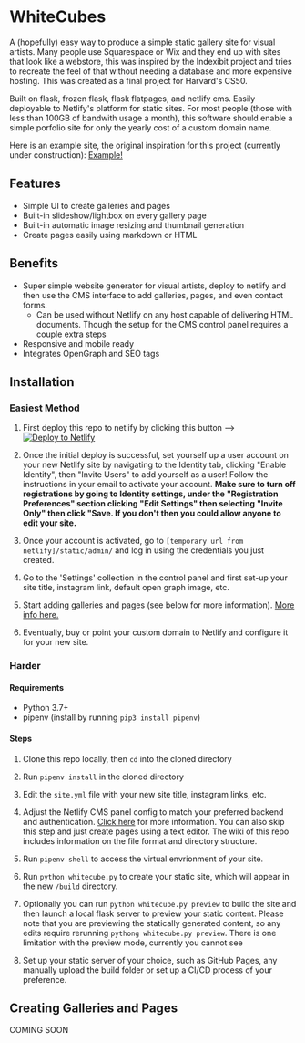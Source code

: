 # WhiteCubes

A (hopefully) easy way to produce a simple static gallery site for visual artists. Many people use Squarespace or Wix and they end up with sites that look like a webstore, this was inspired by the Indexibit project and tries to recreate the feel of that without needing a database and more expensive hosting. This was created as a final project for Harvard's CS50.

Built on flask, frozen flask, flask flatpages, and netlify cms. Easily deployable to Netlify's platform for static sites. For most people (those with less than 100GB of bandwith usage a month), this software should enable a simple porfolio site for only the yearly cost of a custom domain name. 

Here is an example site, the original inspiration for this project (currently under construction):
[Example!](https://amazing-euler-31dfc1.netlify.app)

## Features
* Simple UI to create galleries and pages
* Built-in slideshow/lightbox on every gallery page
* Built-in automatic image resizing and thumbnail generation
* Create pages easily using markdown or HTML

## Benefits
* Super simple website generator for visual artists, deploy to netlify and then use the CMS interface to add galleries, pages, and even contact forms. 
    * Can be used without Netlify on any host capable of delivering HTML documents. Though the setup for the CMS control panel requires a couple extra steps
* Responsive and mobile ready
* Integrates OpenGraph and SEO tags

## Installation

### Easiest Method

1. First deploy this repo to netlify by clicking this button -->
<a href="https://app.netlify.com/start/deploy?repository=https://github.com/tinycrimsonpandas/WhiteCubes"><img src="https://www.netlify.com/img/deploy/button.svg" alt="Deploy to Netlify"></a>

2. Once the initial deploy is successful, set yourself up a user account on your new Netlify site by navigating to the Identity tab, clicking "Enable Identity", then "Invite Users" to add yourself as a user! Follow the instructions in your email to activate your account. **Make sure to turn off registrations by going to Identity settings, under the "Registration Preferences" section clicking "Edit Settings" then selecting "Invite Only" then click "Save. If you don't then you could allow anyone to edit your site.**

3. Once your account is activated, go to `[temporary url from netlify]/static/admin/` and log in using the credentials you just created.

4. Go to the 'Settings' collection in the control panel and first set-up your site title, instagram link, default open graph image, etc.

6. Start adding galleries and pages (see below for more information). [More info here.](https://docs.netlify.com/domains-https/custom-domains/configure-external-dns/#configure-a-subdomain)

6. Eventually, buy or point your custom domain to Netlify and configure it for your new site. 

### Harder

#### Requirements
* Python 3.7+
* pipenv (install by running `pip3 install pipenv`)

#### Steps

1. Clone this repo locally, then `cd` into the cloned directory

2. Run `pipenv install` in the cloned directory

2. Edit the `site.yml` file with your new site title, instagram links, etc.

3. Adjust the Netlify CMS panel config to match your preferred backend and authentication. [Click here](https://www.netlifycms.org/docs/backends-overview/) for more information. You can also skip this step and just create pages using a text editor. The wiki of this repo includes information on the file format and directory structure. 

4. Run `pipenv shell` to access the virtual envrionment of your site.

5. Run `python whitecube.py` to create your static site, which will appear in the new `/build` directory.

6. Optionally you can run `python whitecube.py preview` to build the site and then launch a local flask server to preview your static content. Please note that you are previewing the statically generated content, so any edits require rerunning `pythong whitecube.py preview`. There is one limitation with the preview mode, currently you cannot see 

7. Set up your static server of your choice, such as GitHub Pages, any manually upload the build folder or set up a CI/CD process of your preference.


## Creating Galleries and Pages
COMING SOON 
